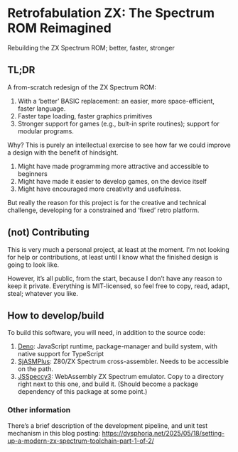 # Retrofabulation ZX: The Spectrum ROM Reimagined
Rebuilding the ZX Spectrum ROM; better, faster, stronger

## TL;DR
A from-scratch redesign of the ZX Spectrum ROM:
 1. With a ‘better’ BASIC replacement: an easier, more space-efficient, faster language.
 2. Faster tape loading, faster graphics primitives
 3. Stronger support for games (e.g., bult-in sprite routines); support for modular programs. 

Why? This is purely an intellectual exercise to see how far we could improve a design with the benefit of hindsight.
 1. Might have made programming more attractive and accessible to beginners
 2. Might have made it easier to develop games, on the device itself
 3. Might have encouraged more creativity and usefulness.

 But really the reason for this project is for the creative and technical challenge, developing for a constrained and ‘fixed’ retro platform.

## (not) Contributing

This is very much a personal project, at least at the moment. I’m not looking for help or contributions, at least until I know what the finished design is going to look like.

However, it’s all public, from the start, because I don’t have any reason to keep it private. Everything is MIT-licensed, so feel free to copy, read, adapt, steal; whatever you like.

## How to develop/build

To build this software, you will need, in addition to the source code:
1. [Deno](https://deno.com): JavaScript runtime, package-manager and build system, with native support for TypeScript
2. [SjASMPlus](https://github.com/z00m128/sjasmplus): Z80/ZX Spectrum cross-assembler. Needs to be accessible on the path.
3. [JSSpeccy3](https://github.com/gasman/jsspeccy3): WebAssembly ZX Spectrum emulator. Copy to a directory right next to this one, and build it. (Should become a package dependency of this package at some point.)

### Other information

There’s a brief description of the development pipeline, and unit test mechanism in this blog posting: https://dysphoria.net/2025/05/18/setting-up-a-modern-zx-spectrum-toolchain-part-1-of-2/
